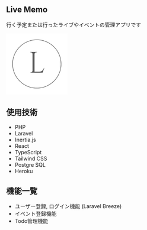 ## Live Memo

行く予定または行ったライブやイベントの管理アプリです

<img src="./resources/js/Logo.png" style="zoom: 33%;" />

## 使用技術

- PHP
- Laravel
- Inertia.js
- React
- TypeScript
- Tailwind CSS
- Postgre SQL
- Heroku

## 機能一覧

- ユーザー登録, ログイン機能 (Laravel Breeze)
- イベント登録機能
- Todo管理機能
